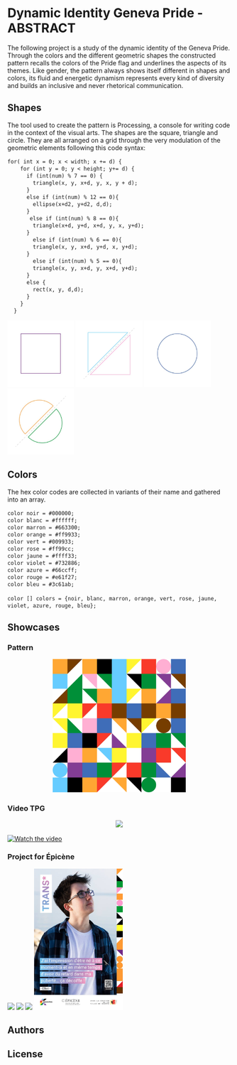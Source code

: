 # Dynamic Identity Geneva Pride - ABSTRACT

The following project is a study of the dynamic identity of the Geneva Pride. Through the colors and the different geometric shapes the constructed pattern recalls the colors of the Pride flag and underlines the aspects of its themes. Like gender, the pattern always shows itself different in shapes and colors, its fluid and energetic dynamism represents every kind of diversity and builds an inclusive and never rhetorical communication.
## Shapes

The tool used to create the pattern is Processing, a console for writing code in the context of the visual arts. The shapes are the square, triangle and circle. They are all arranged on a grid through the very modulation of the geometric elements following this code syntax:

```
for( int x = 0; x < width; x += d) {
    for (int y = 0; y < height; y+= d) {
      if (int(num) % 7 == 0) {
        triangle(x, y, x+d, y, x, y + d);
      } 
      else if (int(num) % 12 == 0){
        ellipse(x+d2, y+d2, d,d);
      }
       else if (int(num) % 8 == 0){
        triangle(x+d, y+d, x+d, y, x, y+d);
      }
        else if (int(num) % 6 == 0){
        triangle(x, y, x+d, y+d, x, y+d);
      }
        else if (int(num) % 5 == 0){
        triangle(x, y, x+d, y, x+d, y+d);
      }
      else {
        rect(x, y, d,d);
      }
    }
  }
```

<p float="left">
  <img src="images/shapes/shapes-01.jpg" width="150" />
  <img src="images/shapes/shapes-02.jpg" width="150" /> 
  <img src="images/shapes/shapes-03.jpg" width="150" />
  <img src="images/shapes/shapes-04.jpg" width="150" />
</p>


## Colors

The hex color codes are collected in variants of their name and gathered into an array.

```
color noir = #000000;
color blanc = #ffffff;
color marron = #663300;
color orange = #ff9933;
color vert = #009933;
color rose = #ff99cc;
color jaune = #ffff33; 
color violet = #732886; 
color azure = #66ccff; 
color rouge = #e61f27; 
color bleu = #3c61ab; 

color [] colors = {noir, blanc, marron, orange, vert, rose, jaune, violet, azure, rouge, bleu};
```

## Showcases

### Pattern
<!-- Pattern -->
<p align="center">
  <img src="images/showcase/pattern-gif_1080x1080.gif" width="300" />
</p>

### Video TPG

<p align="center">

<img src="images/showcase/Geneva%20Pride%20-%20vidéo%20diffusée%20sur%20les%20écrans%20TPG%20de%20la%20Ville%20de%20Genève.gif" width="400" />


[![Watch the video](https://img.youtube.com/vi/C7cZxNpPmFY/hqdefault.jpg)](https://youtu.be/C7cZxNpPmFY)
</p>

### Project for Épicène

<p float="left">
  <img src="images/showcase/epicene/1-raymond_page-0001.jpg" width="200" />
  <img src="images/showcase/epicene/2-Andréa.jpg" width="200" />
  <img src="images/showcase/epicene/3-didèl.jpg" width="200" />
  <img src="images/showcase/epicene/4-Elliot.jpg" width="200" />
</p>



## Authors

## License


